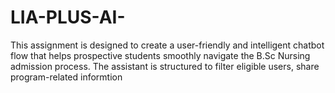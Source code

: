# LIA-PLUS-AI-
This assignment is designed to create a user-friendly and intelligent chatbot flow that helps prospective students smoothly navigate the B.Sc Nursing admission process. The assistant is structured to filter eligible users, share program-related informtion

